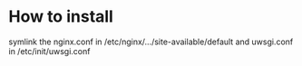 # How to install
symlink the nginx.conf in /etc/nginx/.../site-available/default
and
uwsgi.conf in /etc/init/uwsgi.conf